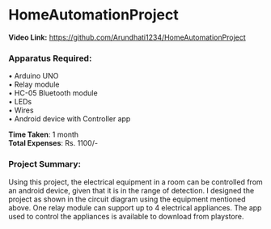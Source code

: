 # HomeAutomationProject

**Video Link:** https://github.com/Arundhati1234/HomeAutomationProject

### Apparatus Required:
•	Arduino UNO  
•	Relay module  
•	HC-05 Bluetooth module  
•	LEDs  
•	Wires  
•	Android device with Controller app  


**Time Taken**: 1 month  
**Total Expenses**: Rs. 1100/-


### Project Summary:
Using this project, the electrical equipment in a room can be controlled from an android device, given that it is in the range of detection. I designed the project as shown in the circuit diagram using the equipment mentioned above. One relay module can support up to 4 electrical appliances. The app used to control the appliances is available to download from playstore. 

